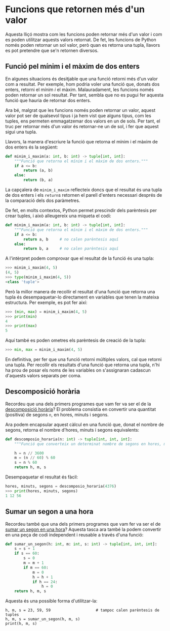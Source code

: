 
# Funcions que retornen més d'un valor

Aquesta lliçó mostra com les funcions poden retornar més d'un valor i com es poden utilitzar aquests valors retornat. De fet, les funcions de Python només poden retornar un sol valor, però quan es retorna una tupla, llavors es pot pretendre que se'n retornen diversos.


## Funció pel mínim i el màxim de dos enters

En algunes situacions és desitjable que una funció retorni més d'un valor com a resultat. Per exemple, hom podria voler una funció que, donats dos enters, retorni el mínim *i* el màxim.  Malauradament, les funcions només poden retornar un sol resultat. Per tant, sembla que no es pugui fer aquesta funció que hauria de retornar dos enters.

Ara bé, malgrat que les funcions només poden retornar un valor, aquest valor pot ser de qualsevol tipus i ja hem vist que alguns tipus, com les tuples, ens permeten emmagatzemar dos valors en un de sols. Per tant, el truc per retornar més d'un valor és retornar-ne un de sol, i fer que aquest sigui una tupla.

Llavors, la manera d'escriure la funció que retorna el mínim i el màxim de dos enters és la següent:

```python
def minim_i_maxim(a: int, b: int) -> tuple[int, int]:
    """Funció que retorna el mínim i el màxim de dos enters."""
    if a <= b:
        return (a, b)
    else:
        return (b, a)
```

La capçalera de `minim_i_maxim` reflecteix doncs que el resultat és una tupla de dos enters i els `return`s retornen el parell d'enters necessari després de la comparació dels dos paràmetres.

De fet, en molts contextos, Python permet prescindir dels parèntesis per crear tuples, i això alleugereix una miqueta el codi:

```python
def minim_i_maxim(a: int, b: int) -> tuple[int, int]:
    """Funció que retorna el mínim i el màxim de dos enters."""
    if a <= b:
        return a, b     # no calen parèntesis aquí
    else:
        return b, a     # no calen parèntesis aquí
```

A l'intèrpret podem comprovar que el resultat de la funció és una tupla:

```python
>>> minim_i_maxim(4, 5)
(4, 5)
>>> type(minim_i_maxim(4, 5))
<class 'tuple'>
```

Però la millor manera de recollir el resultat d'una funció que retorna una tupla és desempaquetar-lo directament en variables que tenen la mateixa estructura. Per exemple, es pot fer així:

```python
>>> (min, max) = minim_i_maxim(4, 5)
>>> print(min)
4
>>> print(max)
5
```

Aquí també es poden ometres els parèntesis de creació de la tupla:

```python
>>> min, max = minim_i_maxim(4, 5)
```

En definitiva, per fer que una funció retorni múltiples valors, cal que retorni una tupla. Per recollir els resultats d'una funció que retorna una tupla, n'hi ha prou de posar els noms de les variables on s'assignaran cadascun d'aquests valors separats per coma. 


## Descomposició horària

Recordeu que una dels primers programes que vam fer va ser el de la [descomposició horària](/inici/descomposicio-horaria.html)? El problema consistia en convertir una quantitat (positiva) de segons `n`, en hores, minuts i segons.

Ara podem encapsular aquest càlcul en una funció que, donat el nombre de segons, retorna el nombre d'hores, minuts i segons equivalents:

```python
def descomposio_horaria(n: int) -> tuple[int, int, int]:
    """Funció que converteix un determinat nombre de segons en hores, minuts i segons."""

    h = n // 3600
    m = (n // 60) % 60
    s = n % 60
    return h, m, s
```

Desempaquetar el resultat és fàcil:

```python
hores, minuts, segons = descomposio_horaria(4376)
>>> print(hores, minuts, segons)
1 12 56
```


## Sumar un segon a una hora

Recordeu també que una dels primers programes que vam fer va ser el de [sumar un segon en una hora](/condicionals/sumar-un-segon.html)? Aquesta tasca ara també la podem convertir en una peça de codi independent i reusable a través d'una funció:

```python
def sumar_un_segon(h: int, m: int, s: int) -> tuple[int, int, int]:
    s = s + 1
    if s == 60:
        s = 0
        m = m + 1
        if m == 60:
            m = 0
            h = h + 1
            if h == 24:
                h = 0
    return h, m, s
```

Aquesta és una possible forma d'utilitzar-la:

```
h, m, s = 23, 59, 59                    # tampoc calen parèntesis de tuples
h, m, s = sumar_un_segon(h, m, s)
print(h, m, s)
```



<Autors autors="jpetit"/> 


